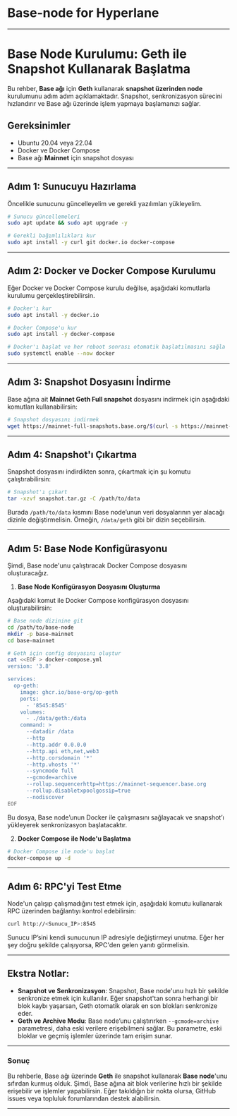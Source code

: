 # Base-node for Hyperlane

---

# **Base Node Kurulumu: Geth ile Snapshot Kullanarak Başlatma**

Bu rehber, **Base ağı** için **Geth** kullanarak **snapshot üzerinden node** kurulumunu adım adım açıklamaktadır. Snapshot, senkronizasyon sürecini hızlandırır ve Base ağı üzerinde işlem yapmaya başlamanızı sağlar.

## **Gereksinimler**
- Ubuntu 20.04 veya 22.04
- Docker ve Docker Compose
- Base ağı **Mainnet** için snapshot dosyası

---

## **Adım 1: Sunucuyu Hazırlama**

Öncelikle sunucunu güncelleyelim ve gerekli yazılımları yükleyelim.

```bash
# Sunucu güncellemeleri
sudo apt update && sudo apt upgrade -y

# Gerekli bağımlılıkları kur
sudo apt install -y curl git docker.io docker-compose
```

---

## **Adım 2: Docker ve Docker Compose Kurulumu**

Eğer Docker ve Docker Compose kurulu değilse, aşağıdaki komutlarla kurulumu gerçekleştirebilirsin.

```bash
# Docker'ı kur
sudo apt install -y docker.io

# Docker Compose'u kur
sudo apt install -y docker-compose

# Docker'ı başlat ve her reboot sonrası otomatik başlatılmasını sağla
sudo systemctl enable --now docker
```

---

## **Adım 3: Snapshot Dosyasını İndirme**

Base ağına ait **Mainnet Geth Full snapshot** dosyasını indirmek için aşağıdaki komutları kullanabilirsin:

```bash
# Snapshot dosyasını indirmek
wget https://mainnet-full-snapshots.base.org/$(curl -s https://mainnet-full-snapshots.base.org/latest) -O snapshot.tar.gz
```

---

## **Adım 4: Snapshot'ı Çıkartma**

Snapshot dosyasını indirdikten sonra, çıkartmak için şu komutu çalıştırabilirsin:

```bash
# Snapshot'ı çıkart
tar -xzvf snapshot.tar.gz -C /path/to/data
```

Burada `/path/to/data` kısmını Base node’unun veri dosyalarının yer alacağı dizinle değiştirmelisin. Örneğin, `/data/geth` gibi bir dizin seçebilirsin.

---

## **Adım 5: Base Node Konfigürasyonu**

Şimdi, Base node'unu çalıştıracak Docker Compose dosyasını oluşturacağız.

1. **Base Node Konfigürasyon Dosyasını Oluşturma**

Aşağıdaki komut ile Docker Compose konfigürasyon dosyasını oluşturabilirsin:

```bash
# Base node dizinine git
cd /path/to/base-node
mkdir -p base-mainnet
cd base-mainnet

# Geth için config dosyasını oluştur
cat <<EOF > docker-compose.yml
version: '3.8'

services:
  op-geth:
    image: ghcr.io/base-org/op-geth
    ports:
      - '8545:8545'
    volumes:
      - ./data/geth:/data
    command: >
      --datadir /data
      --http
      --http.addr 0.0.0.0
      --http.api eth,net,web3
      --http.corsdomain '*'
      --http.vhosts '*'
      --syncmode full
      --gcmode=archive
      --rollup.sequencerhttp=https://mainnet-sequencer.base.org
      --rollup.disabletxpoolgossip=true
      --nodiscover
EOF
```

Bu dosya, Base node’unun Docker ile çalışmasını sağlayacak ve snapshot’ı yükleyerek senkronizasyon başlatacaktır.

2. **Docker Compose ile Node'u Başlatma**

```bash
# Docker Compose ile node'u başlat
docker-compose up -d
```

---

## **Adım 6: RPC'yi Test Etme**

Node'un çalışıp çalışmadığını test etmek için, aşağıdaki komutu kullanarak RPC üzerinden bağlantıyı kontrol edebilirsin:

```bash
curl http://<Sunucu_IP>:8545
```

Sunucu IP’sini kendi sunucunun IP adresiyle değiştirmeyi unutma. Eğer her şey doğru şekilde çalışıyorsa, RPC'den gelen yanıtı görmelisin.

---

## **Ekstra Notlar:**

- **Snapshot ve Senkronizasyon**: Snapshot, Base node'unu hızlı bir şekilde senkronize etmek için kullanılır. Eğer snapshot'tan sonra herhangi bir blok kaybı yaşarsan, Geth otomatik olarak en son blokları senkronize eder.
- **Geth ve Archive Modu**: Base node’unu çalıştırırken `--gcmode=archive` parametresi, daha eski verilere erişebilmeni sağlar. Bu parametre, eski bloklar ve geçmiş işlemler üzerinde tam erişim sunar.

---

### **Sonuç**

Bu rehberle, Base ağı üzerinde **Geth** ile snapshot kullanarak **Base node**'unu sıfırdan kurmuş olduk. Şimdi, Base ağına ait blok verilerine hızlı bir şekilde erişebilir ve işlemler yapabilirsin. Eğer takıldığın bir nokta olursa, GitHub issues veya topluluk forumlarından destek alabilirsin.

---
